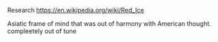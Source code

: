 Research https://en.wikipedia.org/wiki/Red_Ice

 Asiatic frame of mind that was out of harmony with American thought.
compleetely out of tune
